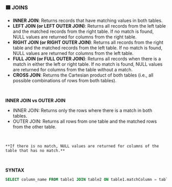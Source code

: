 ### 🟥 JOINS
- **INNER JOIN**: Returns records that have matching values in both tables.
- **LEFT JOIN (or LEFT OUTER JOIN)**: Returns all records from the left table and the matched records from the right table. If no match is found, NULL values are returned for columns from the right table.
- **RIGHT JOIN (or RIGHT OUTER JOIN)**: Returns all records from the right table and the matched records from the left table. If no match is found, NULL values are returned for columns from the left table.
- **FULL JOIN (or FULL OUTER JOIN)**: Returns all records when there is a match in either the left or right table. If no match is found, NULL values are returned for columns from the table without a match.
- **CROSS JOIN**: Returns the Cartesian product of both tables (i.e., all possible combinations of rows from both tables).
<br>

**INNER JOIN vs OUTER JOIN**
- INNER JOIN: Returns only the rows where there is a match in both tables.
- OUTER JOIN: Returns all rows from one table and the matched rows from the other table. 
<br>

    **If there is no match, NULL values are returned for columns of the table that has no match.**
<br>

**SYNTAX**
```sql 
SELECT column_name FROM table1 JOIN table2 ON table1.matchColumn = table2.matchedColumn;
```

